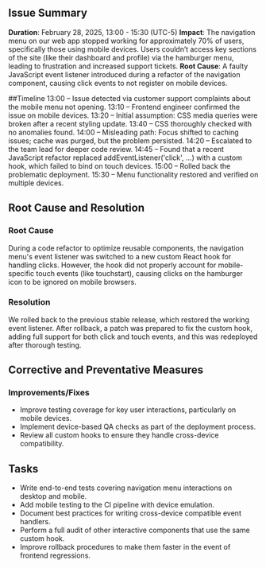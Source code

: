 ## Issue Summary
**Duration**: February 28, 2025, 13:00 - 15:30 (UTC-5)
**Impact**: The navigation menu on our web app stopped working for approximately 70% of users, specifically those using mobile devices. Users couldn’t access key sections of the site (like their dashboard and profile) via the hamburger menu, leading to frustration and increased support tickets.
**Root Cause**: A faulty JavaScript event listener introduced during a refactor of the navigation component, causing click events to not register on mobile devices.

##Timeline
13:00 – Issue detected via customer support complaints about the mobile menu not opening.
13:10 – Frontend engineer confirmed the issue on mobile devices.
13:20 – Initial assumption: CSS media queries were broken after a recent styling update.
13:40 – CSS thoroughly checked with no anomalies found.
14:00 – Misleading path: Focus shifted to caching issues; cache was purged, but the problem persisted.
14:20 – Escalated to the team lead for deeper code review.
14:45 – Found that a recent JavaScript refactor replaced addEventListener('click', ...) with a custom hook, which failed to bind on touch devices.
15:00 – Rolled back the problematic deployment.
15:30 – Menu functionality restored and verified on multiple devices.

## Root Cause and Resolution
### Root Cause
During a code refactor to optimize reusable components, the navigation menu's event listener was switched to a new custom React hook for handling clicks. However, the hook did not properly account for mobile-specific touch events (like touchstart), causing clicks on the hamburger icon to be ignored on mobile browsers.

### Resolution
We rolled back to the previous stable release, which restored the working event listener. After rollback, a patch was prepared to fix the custom hook, adding full support for both click and touch events, and this was redeployed after thorough testing.

## Corrective and Preventative Measures
### Improvements/Fixes
- Improve testing coverage for key user interactions, particularly on mobile devices.
- Implement device-based QA checks as part of the deployment process.
- Review all custom hooks to ensure they handle cross-device compatibility.
## Tasks
- Write end-to-end tests covering navigation menu interactions on desktop and mobile.
- Add mobile testing to the CI pipeline with device emulation.
- Document best practices for writing cross-device compatible event handlers.
- Perform a full audit of other interactive components that use the same custom hook.
- Improve rollback procedures to make them faster in the event of frontend regressions.
